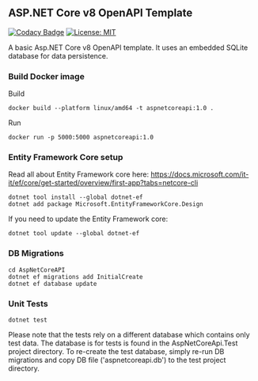 ## ASP.NET Core v8 OpenAPI Template

[![Codacy Badge](https://app.codacy.com/project/badge/Grade/70514795979e4b64b959068a250bf995)](https://www.codacy.com/gh/guildenstern70/AspNetCoreAPI/dashboard?utm_source=github.com&amp;utm_medium=referral&amp;utm_content=guildenstern70/AspNetCoreAPI&amp;utm_campaign=Badge_Grade)
[![License: MIT](https://img.shields.io/badge/License-MIT-yellow.svg)](https://opensource.org/licenses/MIT)

A basic Asp.NET Core v8 OpenAPI template. It uses an embedded SQLite database for data persistence.

### Build Docker image

Build

    docker build --platform linux/amd64 -t aspnetcoreapi:1.0 .

Run

    docker run -p 5000:5000 aspnetcoreapi:1.0

### Entity Framework Core setup

Read all about Entity Framework core here:
https://docs.microsoft.com/it-it/ef/core/get-started/overview/first-app?tabs=netcore-cli

    dotnet tool install --global dotnet-ef
    dotnet add package Microsoft.EntityFrameworkCore.Design

If you need to update the Entity Framework core:

    dotnet tool update --global dotnet-ef

### DB Migrations

    cd AspNetCoreAPI
    dotnet ef migrations add InitialCreate
    dotnet ef database update

### Unit Tests

    dotnet test

Please note that the tests rely on a different database which contains only test data. 
The database is for tests is found in the AspNetCoreApi.Test project directory.
To re-create the test database, simply re-run DB migrations and copy DB file ('aspnetcoreapi.db') to the test project directory.
